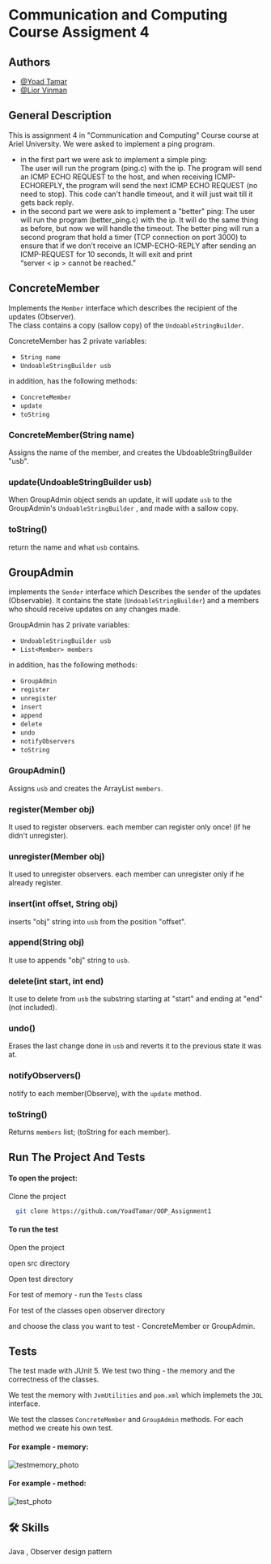 
# Communication and Computing Course Assigment 4


## Authors

- [@Yoad Tamar](https://github.com/YoadTamar)
- [@Lior Vinman](https://github.com/liorvi35)

## General Description
This is assignment 4 in "Communication and Computing" Course course at Ariel University.
We were asked to implement a ping program.
- in the first part we were ask to implement a simple ping: <br>
  The user will run the program (ping.c) with the ip. The program will send an ICMP ECHO REQUEST to the host, and when receiving ICMP-ECHOREPLY, the program will send the next ICMP ECHO REQUEST (no need to stop). 
  This code can't handle timeout, and it will just wait till it gets back reply.
- in the second part we were ask to implement a "better" ping:
   The user will run the program (better_ping.c) with the ip. It will do the same thing as before, but now we will handle the timeout.
   The better ping will run a second program that hold a timer (TCP connection on port 3000) to ensure that if we don’t receive an ICMP-ECHO-REPLY after sending an ICMP-REQUEST for 10 seconds, It will exit and print <br> “server < ip > cannot be reached.”




## ConcreteMember
Implements the `Member` interface which describes the recipient of the updates (Observer). <br>
The class contains a copy (sallow copy) of the `UndoableStringBuilder`. 

ConcreteMember has 2 private variables:
-  `String name` 
- `UndoableStringBuilder usb`

  
in addition, has the following methods:
- `ConcreteMember`
- `update`
- `toString`


### ConcreteMember(String name)
Assigns the name of the member, and creates the UbdoableStringBuilder "usb".

### update(UndoableStringBuilder usb)
When GroupAdmin object sends an update, it will update `usb` to the GroupAdmin's `UndoableStringBuilder` , and made with a sallow copy.

### toString()
return the name and what `usb` contains.

## GroupAdmin

implements the `Sender` interface which 
Describes the sender of the updates (Observable). 
It contains the state (`UndoableStringBuilder`) 
and a members who should receive updates on any changes made.


GroupAdmin has 2 private variables: 
- `UndoableStringBuilder usb`
- `List<Member> members`

  
in addition, has the following methods:
- `GroupAdmin`
- `register`
- `unregister`
- `insert`
- `append`
- `delete`
- `undo`
- `notifyObservers`
- `toString`


### GroupAdmin()
Assigns `usb` and creates the ArrayList `members`.

### register(Member obj)
It used to register observers. each member can register only once! (if he didn't unregister). 

### unregister(Member obj)
It used to unregister observers. each member can unregister only if he already register. 

### insert(int offset, String obj)
inserts "obj" string into `usb` from the position "offset". 

### append(String obj)
It use to appends "obj" string to `usb`.

### delete(int start, int end)
It use to delete from `usb` the substring starting at "start" and ending at "end" (not included).

### undo()
Erases the last change done in `usb` and reverts it to the previous state it was at.

### notifyObservers()
notify to each member(Observe), with the `update` method.

### toString()
Returns `members` list; (toString for each member).


## Run The Project And Tests 

#### To open the project:

Clone the project

```bash
  git clone https://github.com/YoadTamar/OOP_Assignment1
```
#### To run the test

Open the project 

open src directory

Open test directory

For test of memory - run the `Tests` class

For test of the classes open observer directory

and choose the class you want to test - ConcreteMember or GroupAdmin.

## Tests

The test made with JUnit 5.
We test two thing - the memory and the correctness of the classes.

We test the memory with `JvmUtilities` and `pom.xml` which implemets the `JOL` interface.

We test the classes `ConcreteMember` and `GroupAdmin` methods.
For each method we create his own test.

#### For example - memory:

![testmemory_photo](https://user-images.githubusercontent.com/119599940/210111443-7bb62884-1cd0-432f-ab3b-3b9f9a05dc52.png)


#### For example - method:

![test_photo](https://user-images.githubusercontent.com/119599940/210111176-5a90fa9a-ef4c-488b-9dfc-a1d4f8470abd.png)

## 🛠 Skills
Java , Observer design pattern

